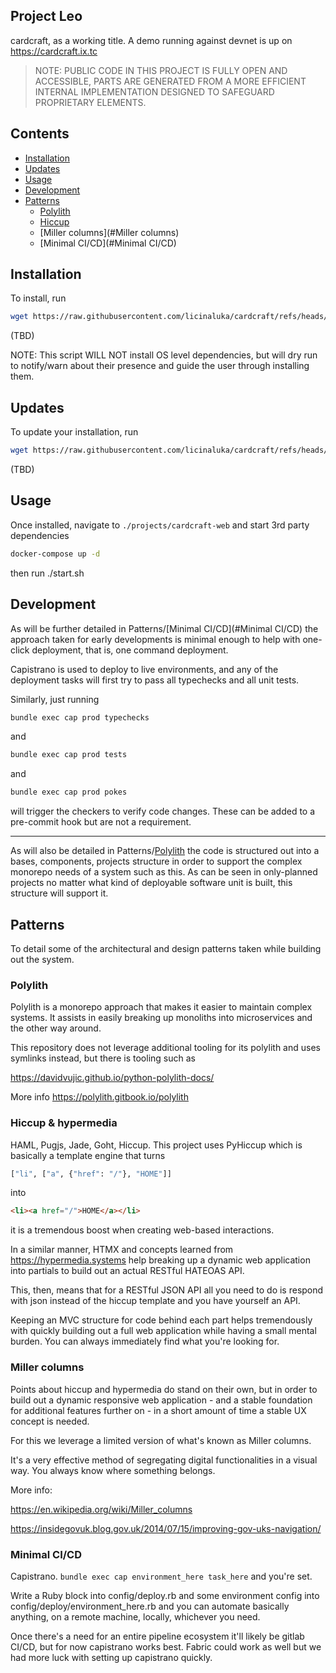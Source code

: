 ## Project Leo

cardcraft, as a working title.
A demo running against devnet is up on https://cardcraft.ix.tc

> NOTE: PUBLIC CODE IN THIS PROJECT IS FULLY OPEN AND ACCESSIBLE, PARTS ARE GENERATED FROM A MORE EFFICIENT INTERNAL IMPLEMENTATION DESIGNED TO SAFEGUARD PROPRIETARY ELEMENTS.

## Contents

  - [Installation](#Installation)
  - [Updates](#Updates)
  - [Usage](#Usage)
  - [Development](#Development)
  - [Patterns](#Patterns)
    - [Polylith](#Polylith)
    - [Hiccup](#Hiccup)
    - [Miller columns](#Miller columns)
    - [Minimal CI/CD](#Minimal CI/CD)
    
## Installation

To install, run

```bash
wget https://raw.githubusercontent.com/licinaluka/cardcraft/refs/heads/master/config/deploy.sh | sh -
```
(TBD)

NOTE: This script WILL NOT install OS level dependencies, but will dry run to notify/warn about their presence and guide the user through installing them.

## Updates

To update your installation, run

```bash
wget https://raw.githubusercontent.com/licinaluka/cardcraft/refs/heads/master/config/update.sh | sh -
```
(TBD)

## Usage

Once installed, navigate to `./projects/cardcraft-web` and start 3rd party dependencies

```bash
docker-compose up -d
```

then run ./start.sh

## Development

As will be further detailed in Patterns/[Minimal CI/CD](#Minimal CI/CD) the approach taken for early developments is minimal enough to help with one-click deployment, that is, one command deployment.

Capistrano is used to deploy to live environments, and any of the deployment tasks will first try to pass all typechecks and all unit tests.

Similarly, just running

```bash
bundle exec cap prod typechecks
```
and

```bash
bundle exec cap prod tests
```
and

```bash
bundle exec cap prod pokes
```

will trigger the checkers to verify code changes. These can be added to a pre-commit hook but are not a requirement.

---

As will also be detailed in Patterns/[Polylith](#Polylith) the code is structured out into a bases, components, projects structure in order to support the complex monorepo needs of a system such as this. As can be seen in only-planned projects no matter what kind of deployable software unit is built, this structure will support it.

## Patterns

To detail some of the architectural and design patterns taken while building out the system.

### Polylith

Polylith is a monorepo approach that makes it easier to maintain complex systems. It assists in easily breaking up monoliths into microservices and the other way around.

This repository does not leverage additional tooling for its polylith and uses symlinks instead, but there is tooling such as 

https://davidvujic.github.io/python-polylith-docs/

More info https://polylith.gitbook.io/polylith

### Hiccup & hypermedia

HAML, Pugjs, Jade, Goht, Hiccup.
This project uses PyHiccup which is basically a template engine that turns

```python
["li", ["a", {"href": "/"}, "HOME"]]
```

into

```html
<li><a href="/">HOME</a></li>
```

it is a tremendous boost when creating web-based interactions.

In a similar manner, HTMX and concepts learned from https://hypermedia.systems help breaking up a dynamic web application into partials to build out an actual RESTful HATEOAS API.

This, then, means that for a RESTful JSON API all you need to do is respond with json instead of the hiccup template and you have yourself an API.

Keeping an MVC structure for code behind each part helps tremendously with quickly building out a full web application while having a small mental burden. You can always immediately find what you're looking for.

### Miller columns

Points about hiccup and hypermedia do stand on their own, but in order to build out a dynamic responsive web application - and a stable foundation for additional features further on -  in a short amount of time a stable UX concept is needed.

For this we leverage a limited version of what's known as Miller columns.

It's a very effective method of segregating digital functionalities in a visual way. You always know where something belongs.

More info:

https://en.wikipedia.org/wiki/Miller_columns

https://insidegovuk.blog.gov.uk/2014/07/15/improving-gov-uks-navigation/



### Minimal CI/CD

Capistrano. `bundle exec cap environment_here task_here` and you're set.

Write a Ruby block into config/deploy.rb and some environment config into config/deploy/environment_here.rb and you can automate basically anything, on a remote machine, locally, whichever you need.

Once there's a need for an entire pipeline ecosystem it'll likely be gitlab CI/CD, but for now capistrano works best. Fabric could work as well but we had more luck with setting up capistrano quickly.